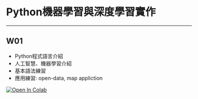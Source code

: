 # Python機器學習與深度學習實作

----

## W01

- Python程式語言介紹
- 人工智慧、機器學習介紹
- 基本語法練習
- 應用練習: open-data, map appliction

[![Open In Colab](https://colab.research.google.com/assets/colab-badge.svg)](https://colab.research.google.com/github/maloyang/KH20221120_Python_ML_DL)


